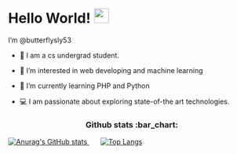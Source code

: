  # Hello World! <img src="https://raw.githubusercontent.com/MartinHeinz/MartinHeinz/master/wave.gif" width="30px">
   I’m @butterflysly53
 - :book: I am a cs undergrad student.
 - 👀 I’m interested in web developing and machine learning
 - 🌱 I’m currently learning PHP and Python

 - :computer: I am passionate about exploring state-of-the art technologies.

   
<h3 align="center">Github stats :bar_chart:</h3>
 
[![Anurag's GitHub stats](https://github-readme-stats.vercel.app/api?username=butterflysly53&hide=contribs,stars&count_private=true&show_icons=true&theme=radical)
](https://github.com/anuraghazra/github-readme-stats)  &nbsp;   &nbsp;  &nbsp; 
[![Top Langs](https://github-readme-stats.vercel.app/api/top-langs/?username=butterflysly53&layout=compact&theme=radical)](https://github.com/anuraghazra/github-readme-stats)
 
<!--
<h4 align="center">Visitor's count :eyes:</h4>
<p align="center"><img src="https://profile-counter.glitch.me/{butterflysly53}/count.svg" alt="AnhellO :: Visitor's Count" /></p>

[![trophy](https://github-profile-trophy.vercel.app/?username=butterflysly53&theme=onedark)](https://github.com/ryo-ma/github-profile-trophy)
-->
